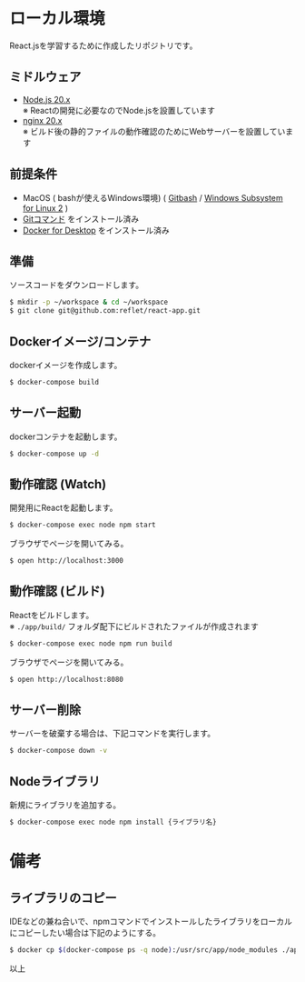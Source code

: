 # ローカル環境 #

React.jsを学習するために作成したリポジトリです。

## ミドルウェア ##

* [Node.js 20.x](https://nodejs.jp/)  
  ※ Reactの開発に必要なのでNode.jsを設置しています  
* [nginx 20.x](https://nginx.org/en/)  
  ※ ビルド後の静的ファイルの動作確認のためにWebサーバーを設置しています  

## 前提条件 ##
* MacOS ( bashが使えるWindows環境)
  ( [Gitbash](https://gitforwindows.org) / [Windows Subsystem for Linux 2](https://docs.microsoft.com/ja-jp/windows/wsl/install-win10) )
* [Gitコマンド](https://git-scm.com) をインストール済み
* [Docker for Desktop](https://hub.docker.com/editions/community/docker-ce-desktop-mac) をインストール済み

## 準備 ##

ソースコードをダウンロードします。

```bash
$ mkdir -p ~/workspace & cd ~/workspace
$ git clone git@github.com:reflet/react-app.git
```

## Dockerイメージ/コンテナ ##

dockerイメージを作成します。

```bash
$ docker-compose build
```

## サーバー起動 ##

dockerコンテナを起動します。

```bash
$ docker-compose up -d
```

## 動作確認 (Watch) ##

開発用にReactを起動します。

```bash
$ docker-compose exec node npm start
```

ブラウザでページを開いてみる。

```bash
$ open http://localhost:3000
```

## 動作確認 (ビルド) ##

Reactをビルドします。  
※ `./app/build/` フォルダ配下にビルドされたファイルが作成されます  

```bash
$ docker-compose exec node npm run build
```

ブラウザでページを開いてみる。

```bash
$ open http://localhost:8080
```

## サーバー削除 ##

サーバーを破棄する場合は、下記コマンドを実行します。

```bash
$ docker-compose down -v
```

## Nodeライブラリ ##

新規にライブラリを追加する。

```bash
$ docker-compose exec node npm install {ライブラリ名}
```

# 備考 #
## ライブラリのコピー ##

IDEなどの兼ね合いで、npmコマンドでインストールしたライブラリをローカルにコピーしたい場合は下記のようにする。

```bash
$ docker cp $(docker-compose ps -q node):/usr/src/app/node_modules ./app/
```

以上  
